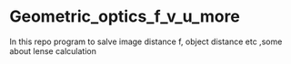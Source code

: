 # Geometric_optics_f_v_u_more
In this repo program to salve image distance f, object distance etc ,some about lense calculation

